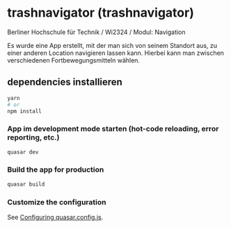 # trashnavigator (trashnavigator)

Berliner Hochschule für Technik / Wi2324 / Modul: Navigation 

Es wurde eine App erstellt, mit der man sich von seinem Standort aus, zu einer anderen Location navigieren lassen kann. Hierbei kann man zwischen verschiedenen Fortbewegungsmitteln wählen.

## dependencies installieren
```bash
yarn
# or
npm install
```

### App im development mode starten (hot-code reloading, error reporting, etc.) 
```bash
quasar dev
```


### Build the app for production
```bash
quasar build
```

### Customize the configuration
See [Configuring quasar.config.js](https://v2.quasar.dev/quasar-cli-vite/quasar-config-js).
